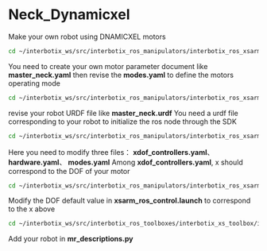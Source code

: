 # Neck_Dynamicxel
Make your own robot using DNAMICXEL motors
```bash
cd ~/interbotix_ws/src/interbotix_ros_manipulators/interbotix_ros_xsarms/interbotix_xsarm_control/config
```
You need to create your own motor parameter document like **master_neck.yaml**
then revise the **modes.yaml** to define the motors operating mode

```bash
cd ~/interbotix_ws/src/interbotix_ros_manipulators/interbotix_ros_xsarms/interbotix_xsarm_descriptions/urdf
```
revise your robot URDF file like **master_neck.urdf**
You need a urdf file corresponding to your robot to initialize the ros node through the SDK

```bash
cd ~/interbotix_ws/src/interbotix_ros_manipulators/interbotix_ros_xsarms/interbotix_xsarm_ros_control/config
```
Here you need to modify three files： **xdof_controllers.yaml**、 **hardware.yaml**、 **modes.yaml**
Among **xdof_controllers.yaml**, x should correspond to the DOF of your motor

```bash
cd ~/interbotix_ws/src/interbotix_ros_manipulators/interbotix_ros_xsarms/interbotix_xsarm_ros_control/launch
```
Modify the DOF default value in **xsarm_ros_control.launch** to correspond to the x above

```bash
cd ~/interbotix_ws/src/interbotix_ros_toolboxes/interbotix_xs_toolbox/interbotix_xs_modules/src
```
Add your robot in **mr_descriptions.py**

